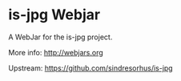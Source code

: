 is-jpg Webjar
===============

A WebJar for the is-jpg project.

More info: http://webjars.org

Upstream: https://github.com/sindresorhus/is-jpg
